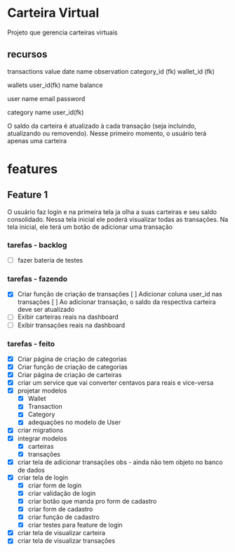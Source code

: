 # Carteira Virtual
Projeto que gerencia carteiras virtuais

## recursos
transactions
    value
    date
    name
    observation
    category_id (fk)
    wallet_id (fk)

wallets
    user_id(fk)
    name
    balance

user
    name
    email
    password

category
    name
    user_id(fk)

O saldo da carteira é atualizado à cada transação (seja incluindo, atualizando ou removendo).
Nesse primeiro momento, o usuário terá apenas uma carteira

# features

## Feature 1
O usuário faz login e na primeira tela ja olha a suas carteiras e seu saldo consolidado.
Nessa tela inicial ele poderá visualizar todas as transações.
Na tela inicial, ele terá um botão de adicionar uma transação

### tarefas - backlog
- [ ] fazer bateria de testes

### tarefas - fazendo
- [x] Criar função de criação de transações
    [ ] Adicionar coluna user_id nas transações
    [ ] Ao adicionar transação, o saldo da respectiva carteira deve ser atualizado
- [ ] Exibir carteiras reais na dashboard
- [ ] Exibir transações reais na dashboard

### tarefas - feito
- [x] Criar página de criação de categorias
- [x] Criar função de criação de categorias
- [x] Criar página de criação de carteiras
- [x] criar um service que vai converter centavos para reais e vice-versa
- [x] projetar modelos
    - [x] Wallet
    - [x] Transaction
    - [x] Category
    - [x] adequações no modelo de User
- [x] criar migrations
- [x] integrar modelos
    - [x] carteiras
    - [x] transações
- [x] criar tela de adicionar transações
obs - ainda não tem objeto no banco de dados
- [x] criar tela de login
    - [x] criar form de login
    - [x] criar validação de login
    - [x] criar botão que manda pro form de cadastro
    - [x] criar form de cadastro
    - [x] criar função de cadastro
    - [x] criar testes para feature de login

- [x] criar tela de visualizar carteira
- [x] criar tela de visualizar transações
